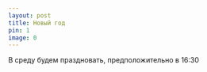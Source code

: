 ```yaml
---
layout: post
title: Новый год
pin: 1
image: 0
---
```


В среду будем праздновать, предположительно в 16:30